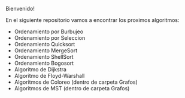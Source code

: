 Bienvenido!

En el siguiente repositorio vamos a encontrar los proximos algoritmos:

- Ordenamiento por Burbujeo 
- Ordenamiento por Seleccion
- Ordenamiento Quicksort
- Ordenamiento MergeSort
- Ordenamiento ShellSort
- Ordenamiento Bogosort
- Algoritmo de Dijkstra
- Algoritmo de Floyd-Warshall
- Algoritmos de Coloreo (dentro de carpeta Grafos)
- Algoritmos de MST (dentro de carpeta Grafos)
